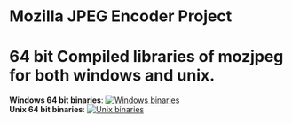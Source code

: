 Mozilla JPEG Encoder Project
============================

# 64 bit Compiled libraries of mozjpeg for both windows and unix.

**Windows 64 bit binaries**: [![Windows binaries](https://ci.appveyor.com/api/projects/status/github/L0laapk3/mozjpeg?branch=appveyor_win&svg=true)](https://ci.appveyor.com/project/L0laapk3/mozjpeg/branch/appveyor_win/artifacts)  
**Unix 64 bit binaries**: [![Unix binaries](https://ci.appveyor.com/api/projects/status/github/L0laapk3/mozjpeg?branch=appveyor_unix&svg=true)](https://ci.appveyor.com/project/L0laapk3/mozjpeg/branch/appveyor_unix/artifacts)  
